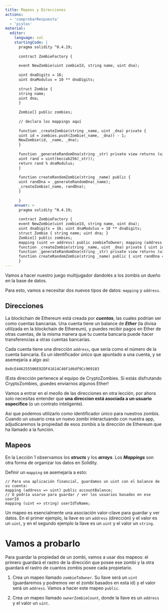 ```yaml
---
title: Mapeos y Direcciones
actions:
  - 'comprobarRespuesta'
  - 'pistas'
material:
  editor:
    language: sol
    startingCode: |
      pragma solidity ^0.4.19;
      
      contract ZombieFactory {
      
      event NewZombie(uint zombieId, string name, uint dna);
      
      uint dnaDigits = 16;
      uint dnaModulus = 10 ** dnaDigits;
      
      struct Zombie {
      string name;
      uint dna;
      }
      
      Zombie[] public zombies;
      
      // declara los mappings aquí
      
      function _createZombie(string _name, uint _dna) private {
      uint id = zombies.push(Zombie(_name, _dna)) - 1;
      NewZombie(id, _name, _dna);
      }
      
      function _generateRandomDna(string _str) private view returns (uint) {
      uint rand = uint(keccak256(_str));
      return rand % dnaModulus;
      }
      
      function createRandomZombie(string _name) public {
      uint randDna = _generateRandomDna(_name);
      _createZombie(_name, randDna);
      }
      
      }
    answer: >
      pragma solidity ^0.4.19;
      
      contract ZombieFactory {
      event NewZombie(uint zombieId, string name, uint dna);
      uint dnaDigits = 16; uint dnaModulus = 10 ** dnaDigits;
      struct Zombie { string name; uint dna; }
      Zombie[] public zombies;
      mapping (uint => address) public zombieToOwner; mapping (address => uint) ownerZombieCount;
      function _createZombie(string _name, uint _dna) private { uint id = zombies.push(Zombie(_name, _dna)) - 1; NewZombie(id, _name, _dna); }
      function _generateRandomDna(string _str) private view returns (uint) { uint rand = uint(keccak256(_str)); return rand % dnaModulus; }
      function createRandomZombie(string _name) public { uint randDna = _generateRandomDna(_name); _createZombie(_name, randDna); }
      }
---
```

Vamos a hacer nuestro juego multijugador dandolés a los zombis un dueño en la base de datos.

Para esto, vamos a necesitar dos nuevos tipos de datos: `mapping` y `address`.

## Direcciones

La blockchain de Ethereum está creada por ***cuentas***, las cuales podrían ser como cuentas bancarias. Una cuenta tiene un balance de ***Ether*** (la divisa utilizada en la blockchain de Ethereum), y puedes recibir pagos en Ether de otras cuentas, de la misma manera que tu cuenta bancaria puede hacer transferencias a otras cuentas bancarias.

Cada cuenta tiene una dirección `address`, que sería como el número de la cuenta bancaria. Es un identificador único que apuntado a una cuenta, y se asemejaría a algo así:

`0x0cE446255506E92DF41614C46F1d6df9Cc969183`

(Esta dirección pertenece al equipo de CryptoZombies. Si estás disfrutando CryptoZombies, ¡puedes enviarnos algunos Ether! 

Vamos a entrar en el meollo de las direcciones en otra lección, por ahora solo necesitas entender que **una direccion está asociada a un usuario específico** (o un contrato inteligente).

Así que podemos utilizarlo como identificador único para nuestros zombis. Cuando un usuario crea un nuevo zombi interactuando con nuestra app, adjudicaremos la propiedad de esos zombis a la dirección de Ethereum que ha llamado a la función.

## Mapeos

En la Lección 1 observamos los ***structs*** y los ***arrays***. Los ***Mappings*** son otra forma de organizar los datos en Solidity.

Definir un `mapping` se asemejaría a esto:

    // Para una aplicación financial, guardamos un uint con el balance de su cuenta:
    mapping (address => uint) public accountBalance;
    // O podría usarse para guardar / ver los usuarios basados en ese userId
    mapping (uint => string) userIdToName;
    

Un mapeo es esencialmente una asociación valor-clave para guardar y ver datos. En el primer ejemplo, la llave es un `address` (dirección) y el valor es un `uint`, y en el segundo ejemplo la llave es un `uint` y el valor un `string`.

# Vamos a probarlo

Para guardar la propiedad de un zombi, vamos a usar dos mapeos: el primero guardará el rastro de la dirección que posee ese zombi y la otra guardará el rastro de cuantos zombis posee cada propietario.

1. Crea un mapeo llamado `zombieToOwner`. Su llave será un `uint` (guardaremos y podremos ver el zombi basados en esta id) y el valor será un `address`. Vamos a hacer este mapeo `public`.

2. Crea un mapeo llamado `ownerZombieCount`, donde la llave es un `address` y el valor un `uint`.